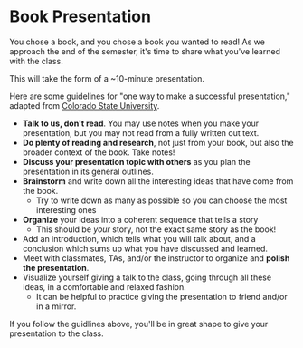 # Book Presentation

You chose a book, and you chose a book you wanted to read! As we approach the end of the semester, it's time to share what you've learned with the class.

This will take the form of a ~10-minute presentation.

Here are some guidelines for "one way to make a successful presentation," adapted from [Colorado State University](https://writing.colostate.edu/guides/teaching/e238/paex.cfm).
* **Talk to us, don't read**. You may use notes when you make your presentation, but you may not read from a fully written out text.
* **Do plenty of reading and research**, not just from your book, but also the broader context of the book. Take notes!
* **Discuss your presentation topic with others** as you plan the presentation in its general outlines.
* **Brainstorm** and write down all the interesting ideas that have come from the book.
  * Try to write down as many as possible so you can choose the most interesting ones
* **Organize** your ideas into a coherent sequence that tells a story
  * This should be *your* story, not the exact same story as the book!
* Add an introduction, which tells what you will talk about, and a conclusion which sums up what you have discussed and learned.
* Meet with classmates, TAs, and/or the instructor to organize and **polish the presentation**.
* Visualize yourself giving a talk to the class, going through all these ideas, in a comfortable and relaxed fashion.
  * It can be helpful to practice giving the presentation to friend and/or in a mirror.

If you follow the guidlines above, you'll be in great shape to give your presentation to the class.
